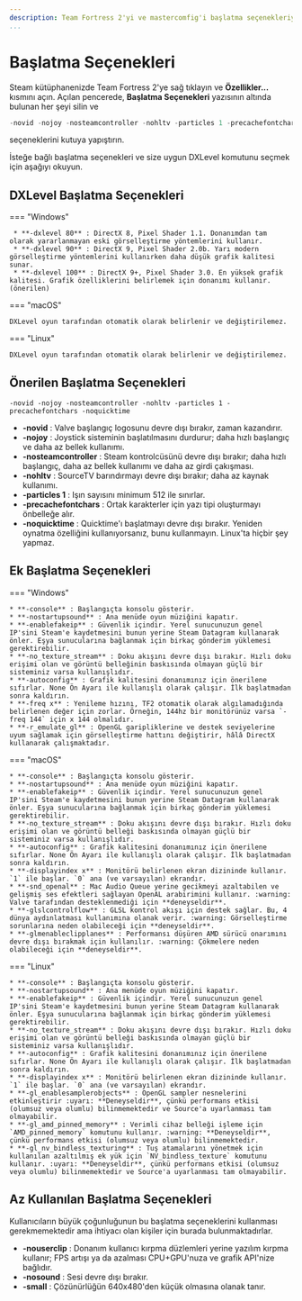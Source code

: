 ```yaml
---
description: Team Fortress 2'yi ve mastercomfig'i başlatma seçenekleriyle hassas biçimde ayarlayın.
...
```


# Başlatma Seçenekleri

Steam kütüphanenizde Team Fortress 2'ye sağ tıklayın ve **Özellikler...** kısmını açın. Açılan pencerede, **Başlatma Seçenekleri** yazısının altında bulunan
her şeyi silin ve 
```c
-novid -nojoy -nosteamcontroller -nohltv -particles 1 -precachefontchars -noquicktime
```

seçeneklerini kutuya yapıştırın.

İsteğe bağlı başlatma seçenekleri ve size uygun DXLevel komutunu seçmek için aşağıyı okuyun.

## DXLevel Başlatma Seçenekleri

=== "Windows"

     * **-dxlevel 80** : DirectX 8, Pixel Shader 1.1. Donanımdan tam olarak yararlanmayan eski görselleştirme yöntemlerini kullanır.
     * **-dxlevel 90** : DirectX 9, Pixel Shader 2.0b. Yarı modern görselleştirme yöntemlerini kullanırken daha düşük grafik kalitesi sunar.
     * **-dxlevel 100** : DirectX 9+, Pixel Shader 3.0. En yüksek grafik kalitesi. Grafik özelliklerini belirlemek için donanımı kullanır. (önerilen)

=== "macOS"

    DXLevel oyun tarafından otomatik olarak belirlenir ve değiştirilemez.

=== "Linux"

    DXLevel oyun tarafından otomatik olarak belirlenir ve değiştirilemez.

## Önerilen Başlatma Seçenekleri

`-novid -nojoy -nosteamcontroller -nohltv -particles 1 -precachefontchars -noquicktime`

* **-novid** : Valve başlangıç logosunu devre dışı bırakır, zaman kazandırır.
* **-nojoy** : Joystick sisteminin başlatılmasını durdurur; daha hızlı başlangıç ve daha az bellek kullanımı.
* **-nosteamcontroller** : Steam kontrolcüsünü devre dışı bırakır; daha hızlı başlangıç, daha az bellek kullanımı ve daha az girdi çakışması.
* **-nohltv** : SourceTV barındırmayı devre dışı bırakır; daha az kaynak kullanımı.
* **-particles 1** : Işın sayısını minimum 512 ile sınırlar.
* **-precachefontchars** : Ortak karakterler için yazı tipi oluşturmayı önbelleğe alır.
* **-noquicktime** : Quicktime'ı başlatmayı devre dışı bırakır. Yeniden oynatma özelliğini kullanıyorsanız, bunu kullanmayın. Linux'ta hiçbir şey yapmaz.

## Ek Başlatma Seçenekleri

=== "Windows"

    * **-console** : Başlangıçta konsolu gösterir.
    * **-nostartupsound** : Ana menüde oyun müziğini kapatır.
    * **-enablefakeip** : Güvenlik içindir. Yerel sunucunuzun genel IP'sini Steam'e kaydetmesini bunun yerine Steam Datagram kullanarak önler. Eşya sunucularına bağlanmak için birkaç gönderim yüklemesi gerektirebilir.
    * **-no_texture_stream** : Doku akışını devre dışı bırakır. Hızlı doku erişimi olan ve görüntü belleğinin baskısında olmayan güçlü bir sisteminiz varsa kullanışlıdır.
    * **-autoconfig** : Grafik kalitesini donanımınız için önerilene sıfırlar. None Ön Ayarı ile kullanışlı olarak çalışır. İlk başlatmadan sonra kaldırın.
    * **-freq x** : Yenileme hızını, TF2 otomatik olarak algılamadığında belirlenen değer için zorlar. Örneğin, 144hz bir monitörünüz varsa `-freq 144` için x 144 olmalıdır.
    * **-r_emulate_gl** : OpenGL garipliklerine ve destek seviyelerine uyum sağlamak için görselleştirme hattını değiştirir, hâlâ DirectX kullanarak çalışmaktadır.

=== "macOS"

    * **-console** : Başlangıçta konsolu gösterir.
    * **-nostartupsound** : Ana menüde oyun müziğini kapatır.
    * **-enablefakeip** : Güvenlik içindir. Yerel sunucunuzun genel IP'sini Steam'e kaydetmesini bunun yerine Steam Datagram kullanarak önler. Eşya sunucularına bağlanmak için birkaç gönderim yüklemesi gerektirebilir.
    * **-no_texture_stream** : Doku akışını devre dışı bırakır. Hızlı doku erişimi olan ve görüntü belleği baskısında olmayan güçlü bir sisteminiz varsa kullanışlıdır.
    * **-autoconfig** : Grafik kalitesini donanımınız için önerilene sıfırlar. None Ön Ayarı ile kullanışlı olarak çalışır. İlk başlatmadan sonra kaldırın.
    * **-displayindex x** : Monitörü belirlenen ekran dizininde kullanır. `1` ile başlar. `0` ana (ve varsayılan) ekrandır.
    * **-snd_openal** : Mac Audio Queue yerine gecikmeyi azaltabilen ve gelişmiş ses efektleri sağlayan OpenAL arabirimini kullanır. :warning: Valve tarafından desteklenmediği için **deneyseldir**.
    * **-glslcontrolflow** : GLSL kontrol akışı için destek sağlar. Bu, 4 dünya aydınlatması kullanımına olanak verir. :warning: Görselleştirme sorunlarına neden olabileceği için **deneyseldir**.
    * **-glmenableclipplanes** : Performansı düşüren AMD sürücü onarımını devre dışı bırakmak için kullanılır. :warning: Çökmelere neden olabileceği için **deneyseldir**.

=== "Linux"

    * **-console** : Başlangıçta konsolu gösterir.
    * **-nostartupsound** : Ana menüde oyun müziğini kapatır.
    * **-enablefakeip** : Güvenlik içindir. Yerel sunucunuzun genel IP'sini Steam'e kaydetmesini bunun yerine Steam Datagram kullanarak önler. Eşya sunucularına bağlanmak için birkaç gönderim yüklemesi gerektirebilir.
    * **-no_texture_stream** : Doku akışını devre dışı bırakır. Hızlı doku erişimi olan ve görüntü belleği baskısında olmayan güçlü bir sisteminiz varsa kullanışlıdır.
    * **-autoconfig** : Grafik kalitesini donanımınız için önerilene sıfırlar. None Ön Ayarı ile kullanışlı olarak çalışır. İlk başlatmadan sonra kaldırın.
    * **-displayindex x** : Monitörü belirlenen ekran dizininde kullanır. `1` ile başlar. `0` ana (ve varsayılan) ekrandır.
    * **-gl_enablesamplerobjects** : OpenGL sampler nesnelerini etkinleştirir :uyarı: **Deneyseldir**, çünkü performans etkisi (olumsuz veya olumlu) bilinmemektedir ve Source'a uyarlanması tam olmayabilir.
    * **-gl_amd_pinned_memory** : Verimli cihaz belleği işleme için `AMD_pinned_memory` komutunu kullanır. :warning: **Deneyseldir**, çünkü performans etkisi (olumsuz veya olumlu) bilinmemektedir.
    * **-gl_nv_bindless_texturing** : Tuş atamalarını yönetmek için kullanılan azaltılmış ek yük için `NV_bindless_texture` komutunu kullanır. :uyarı: **Deneyseldir**, çünkü performans etkisi (olumsuz veya olumlu) bilinmemektedir ve Source'a uyarlanması tam olmayabilir.

## Az Kullanılan Başlatma Seçenekleri

Kullanıcıların büyük çoğunluğunun bu başlatma seçeneklerini kullanması gerekmemektedir ama ihtiyacı olan kişiler için burada bulunmaktadırlar.

* **-nouserclip** : Donanım kullanıcı kırpma düzlemleri yerine yazılım kırpma kullanır; FPS artışı ya da azalması CPU+GPU'nuza ve grafik API'nize bağlıdır.
* **-nosound** : Sesi devre dışı bırakır.
* **-small** : Çözünürlüğün 640x480'den küçük olmasına olanak tanır.

